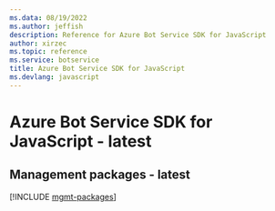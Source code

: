 ```yaml
---
ms.data: 08/19/2022
ms.author: jeffish
description: Reference for Azure Bot Service SDK for JavaScript
author: xirzec
ms.topic: reference
ms.service: botservice
title: Azure Bot Service SDK for JavaScript
ms.devlang: javascript
---
```

# Azure Bot Service SDK for JavaScript - latest

## Management packages - latest
[!INCLUDE [mgmt-packages](bot-service-mgmt-index.md)]